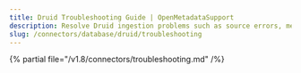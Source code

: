 ```yaml
---
title: Druid Troubleshooting Guide | OpenMetadataSupport
description: Resolve Druid ingestion problems such as source errors, metadata fetch failures, or unsupported schema structures.
slug: /connectors/database/druid/troubleshooting
---
```


{% partial file="/v1.8/connectors/troubleshooting.md" /%}
